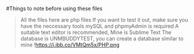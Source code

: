 #Things to note before using these files
>All the files here are php files
>If you want to test it out, make sure you have the neccessary tools
>mySQL and phpmyAdmin is required
>A suitable text editor is recommended, Mine is Sublime Text
>The database is UNMBUDDYTEST, you can create a database similar to mine 
>!https://i.ibb.co/VMtQm5x/PHP.png

